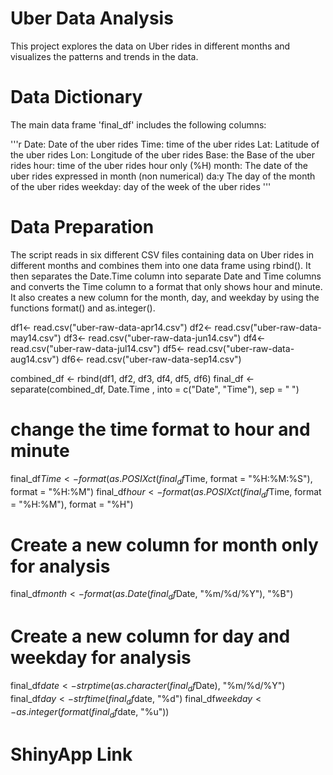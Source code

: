 # Uber Data Analysis

This project explores the data on Uber rides in different months and visualizes the patterns and trends in the data.

# Data Dictionary 

The main data frame 'final_df' includes the following columns: 
 
 '''r
Date: Date of the uber rides 
Time: time of the uber rides 
Lat: Latitude of the uber rides 
Lon: Longitude of the uber rides 
Base: the Base of the uber rides 
hour: time of the uber rides hour only (%H) 
month: The date of the uber rides expressed in month (non numerical)
da:y The day of the month of the uber rides 
weekday: day of the week of the uber rides 
'''
# Data Preparation 

The script reads in six different CSV files containing data on Uber rides in different months and combines them into one data frame using rbind(). It then separates the Date.Time column into separate Date and Time columns and converts the Time column to a format that only shows hour and minute. It also creates a new column for the month, day, and weekday by using the functions format() and as.integer(). 

df1<- read.csv("uber-raw-data-apr14.csv")
df2<- read.csv("uber-raw-data-may14.csv")
df3<- read.csv("uber-raw-data-jun14.csv")
df4<- read.csv("uber-raw-data-jul14.csv")
df5<- read.csv("uber-raw-data-aug14.csv")
df6<- read.csv("uber-raw-data-sep14.csv")

combined_df <- rbind(df1, df2, df3, df4, df5, df6)
final_df <- separate(combined_df, Date.Time , into = c("Date", "Time"), sep = " ")

# change the time format to hour and minute
final_df$Time <- format(as.POSIXct(final_df$Time, format = "%H:%M:%S"), format = "%H:%M")
final_df$hour <- format(as.POSIXct(final_df$Time, format = "%H:%M"), format = "%H")

# Create a new column for month only for analysis
final_df$month <- format(as.Date(final_df$Date, "%m/%d/%Y"), "%B")
# Create a new column for day and weekday for analysis
final_df$date <- strptime(as.character(final_df$Date), "%m/%d/%Y")
final_df$day <- strftime(final_df$date, "%d")
final_df$weekday <- as.integer(format(final_df$date, "%u")) 




# ShinyApp Link 


